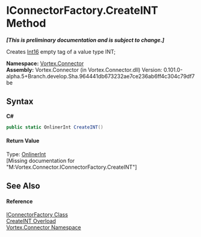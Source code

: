 # IConnectorFactory.CreateINT Method 
 _**\[This is preliminary documentation and is subject to change.\]**_

Creates <a href="http://msdn2.microsoft.com/en-us/library/e07e6fds" target="_blank">Int16</a> empty tag of a value type INT;

**Namespace:**&nbsp;<a href="N_Vortex_Connector.md">Vortex.Connector</a><br />**Assembly:**&nbsp;Vortex.Connector (in Vortex.Connector.dll) Version: 0.101.0-alpha.5+Branch.develop.Sha.964441db673232ae7ce236ab6ff4c304c79df7be

## Syntax

**C#**<br />
``` C#
public static OnlinerInt CreateINT()
```


#### Return Value
Type: <a href="T_Vortex_Connector_ValueTypes_OnlinerInt.md">OnlinerInt</a><br />\[Missing <returns> documentation for "M:Vortex.Connector.IConnectorFactory.CreateINT"\]

## See Also


#### Reference
<a href="T_Vortex_Connector_IConnectorFactory.md">IConnectorFactory Class</a><br /><a href="Overload_Vortex_Connector_IConnectorFactory_CreateINT.md">CreateINT Overload</a><br /><a href="N_Vortex_Connector.md">Vortex.Connector Namespace</a><br />
